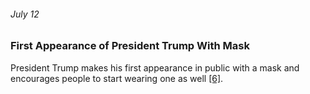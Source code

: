 ###### July 12
 
### First Appearance of President Trump With Mask

President Trump makes his first appearance in public with a mask and encourages people to start wearing one as well [[6]](https://www.thinkglobalhealth.org/article/updated-timeline-coronavirus). 